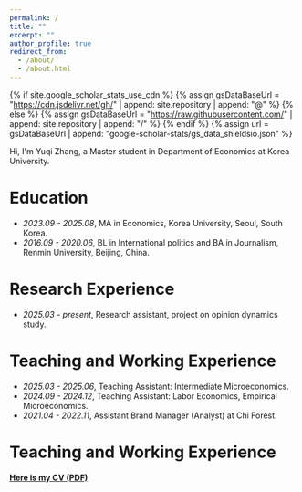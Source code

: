 ```yaml
---
permalink: /
title: ""
excerpt: ""
author_profile: true
redirect_from: 
  - /about/
  - /about.html
---
```


{% if site.google_scholar_stats_use_cdn %}
{% assign gsDataBaseUrl = "https://cdn.jsdelivr.net/gh/" | append: site.repository | append: "@" %}
{% else %}
{% assign gsDataBaseUrl = "https://raw.githubusercontent.com/" | append: site.repository | append: "/" %}
{% endif %}
{% assign url = gsDataBaseUrl | append: "google-scholar-stats/gs_data_shieldsio.json" %}

<span class='anchor' id='about-me'></span>

Hi, I'm Yuqi Zhang, a Master student in Department of Economics at Korea University. 

#  Education
- *2023.09 - 2025.08*, MA in Economics, Korea University, Seoul, South Korea.
- *2016.09 - 2020.06*, BL in International politics and BA in Journalism, Renmin University, Beijing, China.



#  Research Experience
- *2025.03 - present*, Research assistant, project on opinion dynamics study.



# Teaching and Working Experience
- *2025.03 - 2025.06*, Teaching Assistant: Intermediate Microeconomics.
- *2024.09 - 2024.12*, Teaching Assistant: Labor Economics, Empirical Microeconomics.
- *2021.04 - 2022.11*, Assistant Brand Manager (Analyst) at Chi Forest.

# Teaching and Working Experience
**[Here is my CV (PDF)](/docs/YuqiZHANG_CV.pdf)**

